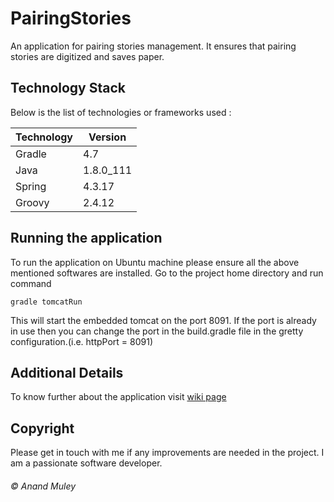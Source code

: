 # PairingStories
An application for pairing stories management. It ensures that pairing stories are digitized and saves paper.

## Technology Stack
Below is the list of technologies or frameworks used :

Technology | Version
-----------|---------
 Gradle    | 4.7
 Java      | 1.8.0_111
 Spring    | 4.3.17
 Groovy    | 2.4.12

## Running the application
To run the application on Ubuntu machine please ensure all the above mentioned softwares are installed. Go to the project home directory and run command
```
gradle tomcatRun
```
This will start the embedded tomcat on the port 8091. If the port is already in use then you can change the port in the build.gradle file in the gretty configuration.(i.e. httpPort = 8091)

## Additional Details
To know further about the application visit [wiki page](https://github.com/AnandMuley/PairingStories/wiki)

## Copyright
Please get in touch with me if any improvements are needed in the project. I am a passionate software developer.

###### &copy; Anand Muley